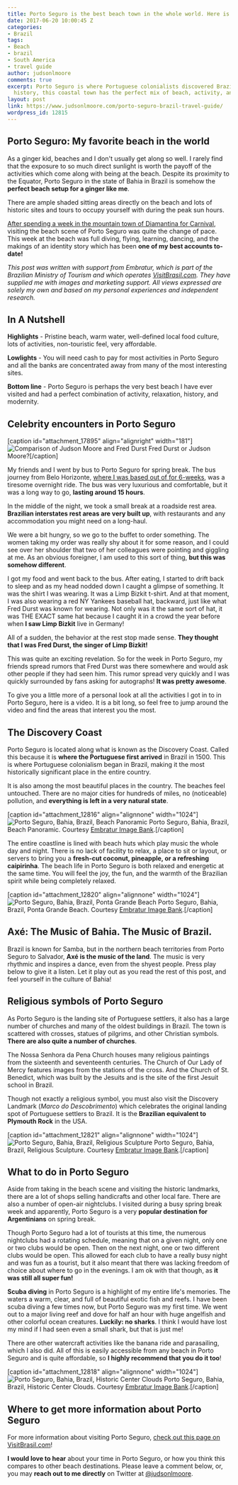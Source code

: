 ```yaml
---
title: Porto Seguro is the best beach town in the whole world. Here is why.
date: 2017-06-20 10:00:45 Z
categories:
- Brazil
tags:
- Beach
- brazil
- South America
- travel guide
author: judsonlmoore
comments: true
excerpt: Porto Seguro is where Portuguese colonialists discovered Brazil. Full of
  history, this coastal town has the perfect mix of beach, activity, and history.
layout: post
link: https://www.judsonlmoore.com/porto-seguro-brazil-travel-guide/
wordpress_id: 12815
---
```


## Porto Seguro: My favorite beach in the world


As a ginger kid, beaches and I don't usually get along so well. I rarely find that the exposure to so much direct sunlight is worth the payoff of the activities which come along with being at the beach. Despite its proximity to the Equator, Porto Seguro in the state of Bahia in Brazil is somehow the **perfect beach setup for a ginger like me**.

There are ample shaded sitting areas directly on the beach and lots of historic sites and tours to occupy yourself with during the peak sun hours.

[After spending a week in the mountain town of Diamantina for Carnival](/diamantina-brazil-travel-guide/), visiting the beach scene of Porto Seguro was quite the change of pace. This week at the beach was full diving, flying, learning, dancing, and the makings of an identity story which has been **one of my best accounts to-date!**

_This post was written with support from Embratur, which is part of the Brazilian Ministry of Tourism and which operates [VisitBrasil.com](http://visitbrasil.com/). They have supplied me with images and marketing support. All views expressed are solely my own and based on my personal experiences and independent research._





## In A Nutshell


**Highlights** - Pristine beach, warm water, well-defined local food culture, lots of activities, non-touristic feel, very affordable.

**Lowlights** - You will need cash to pay for most activities in Porto Seguro and all the banks are concentrated away from many of the most interesting sites.

**Bottom line** - Porto Seguro is perhaps the very best beach I have ever visited and had a perfect combination of activity, relaxation, history, and modernity.






## Celebrity encounters in Porto Seguro


[caption id="attachment_17895" align="alignright" width="181"]![Comparison of Judson Moore and Fred Durst](https://www.judsonlmoore.com/wp-content/uploads/2017/06/judson-moore-fred-durst-150x150.jpg) Fred Durst or Judson Moore?[/caption]

My friends and I went by bus to Porto Seguro for spring break. The bus journey from Belo Horizonte, [where I was based out of for 6-weeks](https://www.judsonlmoore.com/belo-horizonte-travel-guide/), was a tiresome overnight ride. The bus was very luxurious and comfortable, but it was a long way to go, **lasting around 15 hours**.

In the middle of the night, we took a small break at a roadside rest area. **Brazilian interstates rest areas are very built up**, with restaurants and any accommodation you might need on a long-haul.

We were a bit hungry, so we go to the buffet to order something. The women taking my order was really shy about it for some reason, and I could see over her shoulder that two of her colleagues were pointing and giggling at me. As an obvious foreigner, I am used to this sort of thing, **but this was somehow different**.

I got my food and went back to the bus. After eating, I started to drift back to sleep and as my head nodded down I caught a glimpse of something. It was the shirt I was wearing. It was a Limp Bizkit t-shirt. And at that moment, I was also wearing a red NY Yankees baseball hat, backward, just like what Fred Durst was known for wearing. Not only was it the same sort of hat, it was THE EXACT same hat because I caught it in a crowd the year before when **I saw Limp Bizkit** live in Germany!

All of a sudden, the behavior at the rest stop made sense. **They thought that I was Fred Durst, the singer of Limp Bizkit!**

This was quite an exciting revelation. So for the week in Porto Seguro, my friends spread rumors that Fred Durst was there somewhere and would ask other people if they had seen him. This rumor spread very quickly and I was quickly surrounded by fans asking for autographs! **It was pretty awesome**.

To give you a little more of a personal look at all the activities I got in to in Porto Seguro, here is a video. It is a bit long, so feel free to jump around the video and find the areas that interest you the most.




## The Discovery Coast


Porto Seguro is located along what is known as the Discovery Coast. Called this because it is **where the Portuguese first arrived** in Brazil in 1500. This is where Portuguese colonialism began in Brazil, making it the most historically significant place in the entire country.

It is also among the most beautiful places in the country. The beaches feel untouched. There are no major cities for hundreds of miles, no (noticeable) pollution, and **everything is left in a very natural state**.

[caption id="attachment_12816" align="alignnone" width="1024"]![Porto Seguro, Bahia, Brazil, Beach Panoramic](https://www.judsonlmoore.com/wp-content/uploads/2017/04/Porto-Seguro-Bahia-Brazil-Beach-Panoramic-1024x682.jpg) Porto Seguro, Bahia, Brazil, Beach Panoramic. Courtesy [Embratur Image Bank](https://www.flickr.com/photos/visitbrasil/).[/caption]

The entire coastline is lined with beach huts which play music the whole day and night. There is no lack of facility to relax, a place to sit or layout, or servers to bring you a **fresh-cut coconut, pineapple, or a refreshing caipirinha**. The beach life in Porto Seguro is both relaxed and energetic at the same time. You will feel the joy, the fun, and the warmth of the Brazilian spirit while being completely relaxed.

[caption id="attachment_12820" align="alignnone" width="1024"]![Porto Seguro, Bahia, Brazil, Ponta Grande Beach](https://www.judsonlmoore.com/wp-content/uploads/2017/04/Porto-Seguro-Bahia-Brazil-Ponta-Grande-Beach-1024x682.jpg) Porto Seguro, Bahia, Brazil, Ponta Grande Beach. Courtesy [Embratur Image Bank](https://www.flickr.com/photos/visitbrasil/).[/caption]


## Axé: The Music of Bahia. The Music of Brazil.


Brazil is known for Samba, but in the northern beach territories from Porto Seguro to Salvador, **Axé is the music of the land**. The music is very rhythmic and inspires a dance, even from the shyest people. Press play below to give it a listen. Let it play out as you read the rest of this post, and feel yourself in the culture of Bahia!




## Religious symbols of Porto Seguro


As Porto Seguro is the landing site of Portuguese settlers, it also has a large number of churches and many of the oldest buildings in Brazil. The town is scattered with crosses, statues of pilgrims, and other Christian symbols. **There are also quite a number of churches**.

The Nossa Senhora da Pena Church houses many religious paintings from the sixteenth and seventeenth centuries. The Church of Our Lady of Mercy features images from the stations of the cross. And the Church of St. Benedict, which was built by the Jesuits and is the site of the first Jesuit school in Brazil.

Though not exactly a religious symbol, you must also visit the Discovery Landmark (_Marco do Descobrimento_) which celebrates the original landing spot of Portuguese settlers to Brazil. It is the **Brazilian equivalent to Plymouth Rock** in the USA.

[caption id="attachment_12821" align="alignnone" width="1024"]![Porto Seguro, Bahia, Brazil, Religious Sculpture](https://www.judsonlmoore.com/wp-content/uploads/2017/04/Porto-Seguro-Bahia-Brazil-Religious-Sculpture-1024x682.jpg) Porto Seguro, Bahia, Brazil, Religious Sculpture. Courtesy [Embratur Image Bank](https://www.flickr.com/photos/visitbrasil/).[/caption]


## What to do in Porto Seguro


Aside from taking in the beach scene and visiting the historic landmarks, there are a lot of shops selling handicrafts and other local fare. There are also a number of open-air nightclubs. I visited during a busy spring break week and apparently, Porto Seguro is a very **popular destination for Argentinians** on spring break.

Though Porto Seguro had a lot of tourists at this time, the numerous nightclubs had a rotating schedule, meaning that on a given night, only one or two clubs would be open. Then on the next night, one or two different clubs would be open. This allowed for each club to have a really busy night and was fun as a tourist, but it also meant that there was lacking freedom of choice about where to go in the evenings. I am ok with that though, as **it was still all super fun!**

**Scuba diving** in Porto Seguro is a highlight of my entire life's memories. The waters a warm, clear, and full of beautiful exotic fish and reefs. I have been scuba diving a few times now, but Porto Seguro was my first time. We went out to a major living reef and dove for half an hour with huge angelfish and other colorful ocean creatures. **Luckily: no sharks**. I think I would have lost my mind if I had seen even a small shark, but that is just me!

There are other watercraft activities like the banana ride and parasailing, which I also did. All of this is easily accessible from any beach in Porto Seguro and is quite affordable, so **I highly recommend that you do it too**!

[caption id="attachment_12818" align="alignnone" width="1024"]![Porto Seguro, Bahia, Brazil, Historic Center Clouds](https://www.judsonlmoore.com/wp-content/uploads/2017/04/Porto-Seguro-Bahia-Brazil-Historic-Center-Clouds-1024x682.jpg) Porto Seguro, Bahia, Brazil, Historic Center Clouds. Courtesy [Embratur Image Bank](https://www.flickr.com/photos/visitbrasil/).[/caption]


## Where to get more information about Porto Seguro


For more information about visiting Porto Seguro, [check out this page on VisitBrasil.com](http://www.visitbrasil.com/en/destinos/porto-seguro/)!

**I would love to hear** about your time in Porto Seguro, or how you think this compares to other beach destinations. Please leave a comment below, or, you may **reach out to me directly** on Twitter at [@judsonlmoore](http://twitter.com/judsonlmoore).
